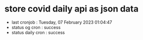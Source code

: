 # store covid daily api as json data

- last cronjob : Tuesday, 07 February 2023 01:04:47
- status og cron : success
- status daily cron : success
      
      